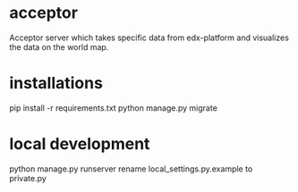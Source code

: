 # acceptor
Acceptor server which takes specific data from edx-platform and visualizes the data on the world map.

# installations

pip install -r requirements.txt
python manage.py migrate

# local development

python manage.py runserver
rename local_settings.py.example to private.py
